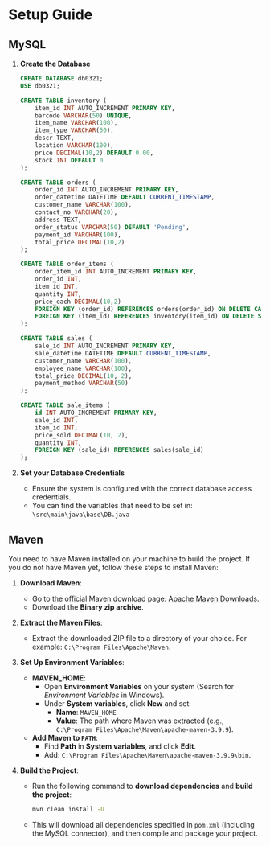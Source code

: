 # Setup Guide

## MySQL

1. **Create the Database**
    ```sql
    CREATE DATABASE db0321;
    USE db0321;
    
    CREATE TABLE inventory (
        item_id INT AUTO_INCREMENT PRIMARY KEY,
        barcode VARCHAR(50) UNIQUE,
        item_name VARCHAR(100),
        item_type VARCHAR(50),
        descr TEXT,
        location VARCHAR(100),
        price DECIMAL(10,2) DEFAULT 0.00,
        stock INT DEFAULT 0
    );

    CREATE TABLE orders (
        order_id INT AUTO_INCREMENT PRIMARY KEY,
        order_datetime DATETIME DEFAULT CURRENT_TIMESTAMP,
        customer_name VARCHAR(100),
        contact_no VARCHAR(20),
        address TEXT,
        order_status VARCHAR(50) DEFAULT 'Pending',
        payment_id VARCHAR(100),
        total_price DECIMAL(10,2)
    );

    CREATE TABLE order_items (
        order_item_id INT AUTO_INCREMENT PRIMARY KEY,
        order_id INT,
        item_id INT,
        quantity INT,
        price_each DECIMAL(10,2)
        FOREIGN KEY (order_id) REFERENCES orders(order_id) ON DELETE CASCADE,
        FOREIGN KEY (item_id) REFERENCES inventory(item_id) ON DELETE SET NULL
    );

    CREATE TABLE sales (
        sale_id INT AUTO_INCREMENT PRIMARY KEY,
        sale_datetime DATETIME DEFAULT CURRENT_TIMESTAMP,
        customer_name VARCHAR(100), 
        employee_name VARCHAR(100),
        total_price DECIMAL(10, 2),
        payment_method VARCHAR(50)
    );

    CREATE TABLE sale_items (
        id INT AUTO_INCREMENT PRIMARY KEY,
        sale_id INT,
        item_id INT,
        price_sold DECIMAL(10, 2),
        quantity INT,
        FOREIGN KEY (sale_id) REFERENCES sales(sale_id)
    );
    ```

2. **Set your Database Credentials**
    - Ensure the system is configured with the correct database access credentials.
    - You can find the variables that need to be set in: `\src\main\java\base\DB.java`
 
## Maven

You need to have Maven installed on your machine to build the project. If you do not have Maven yet, follow these steps to install Maven:

1. **Download Maven**:
   - Go to the official Maven download page: [Apache Maven Downloads](https://maven.apache.org/download.cgi).
   - Download the **Binary zip archive**.

2. **Extract the Maven Files**:
   - Extract the downloaded ZIP file to a directory of your choice. For example: `C:\Program Files\Apache\Maven`.

3. **Set Up Environment Variables**:
   - **MAVEN_HOME**:
     - Open **Environment Variables** on your system (Search for *Environment Variables* in Windows).
     - Under **System variables**, click **New** and set:
       - **Name**: `MAVEN_HOME`
       - **Value**: The path where Maven was extracted (e.g., `C:\Program Files\Apache\Maven\apache-maven-3.9.9`).
   - **Add Maven to `PATH`**:
     - Find **Path** in **System variables**, and click **Edit**.
     - Add: `C:\Program Files\Apache\Maven\apache-maven-3.9.9\bin`.

4. **Build the Project**:
    -  Run the following command to **download dependencies** and **build the project**:

        ```bash
        mvn clean install -U
        ```
    - This will download all dependencies specified in `pom.xml` (including the MySQL connector), and then compile and package your project.